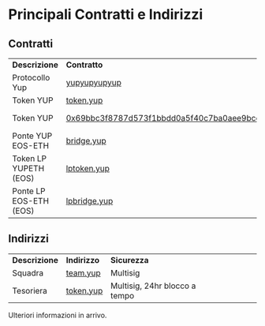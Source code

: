 # Principali Contratti e Indirizzi

## Contratti

|  |  |  |  |  |  |  |  |
| :--- | :--- | :--- | :--- | :--- | :--- | :--- | :--- |
| **Descrizione** | **Contratto** | **Blockchain** | **Sicurezza** |  |  |  |  |
| Protocollo Yup | [yupyupyupyup](https://bloks.io/accounts/yupyupyupyup) | EOS | Multisig |  |  |  |  |
| Token YUP | [token.yup](https://bloks.io/tokens/YUP-eos-token.yup) | EOS | Multisig |  |  |  |  |
| Token YUP | [0x69bbc3f8787d573f1bbdd0a5f40c7ba0aee9bcc9](https://etherscan.io/token/0x69bbc3f8787d573f1bbdd0a5f40c7ba0aee9bcc9) | Ethereum | In sospeso |  |  |  |  |
| Ponte YUP EOS-ETH | [bridge.yup](https://bloks.io/accounts/bridge.yup) | EOS | DSPs |  |  |  |  |
| Token LP YUPETH  \(EOS\) | [lptoken.yup](https://bloks.io/accounts/lptoken.yup) | EOS | In sospeso |  |  |  |  |
| Ponte LP EOS-ETH \(EOS\) | [lpbridge.yup](https://bloks.io/accounts/lpbridge.yup) | EOS | In sospeso |  |  |  |  |

## Indirizzi

|  |  |  |  |  |  |  |  |
| :--- | :--- | :--- | :--- | :--- | :--- | :--- | :--- |
| **Descrizione** | **Indirizzo** | **Sicurezza** |  |  |  |  |  |
| Squadra | [team.yup](https://bloks.io/accounts/team.yup) | Multisig |  |  |  |  |  |
| Tesoriera | [token.yup](https://bloks.io/accounts/treasury.yup) | Multisig,  24hr blocco a tempo |  |  |  |  |  |


Ulteriori informazioni in arrivo.